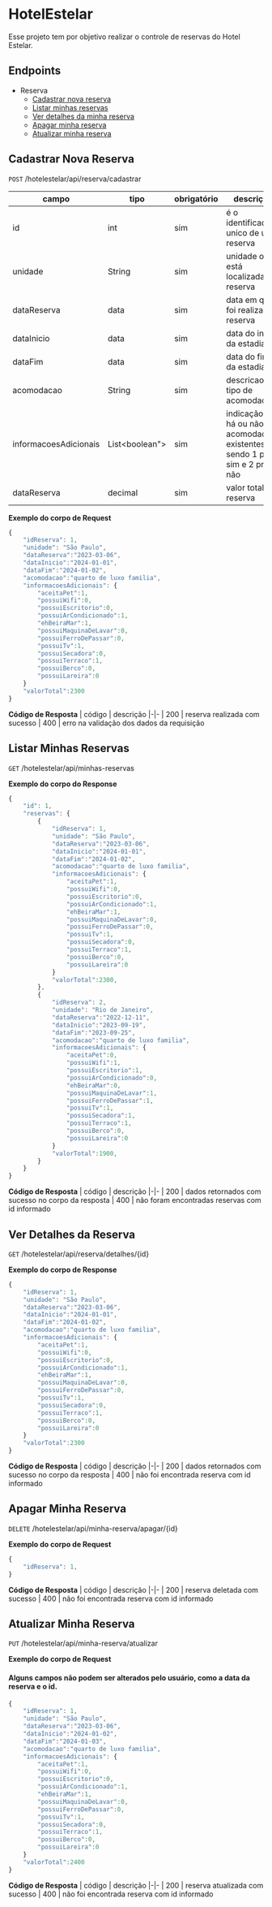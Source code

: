 # HotelEstelar

Esse projeto tem por objetivo realizar o controle de reservas do Hotel Estelar.

## Endpoints

- Reserva
  - [Cadastrar nova reserva](#cadastrar-reserva)
  - [Listar minhas reservas](#listar-reservas)
  - [Ver detalhes da minha reserva](#ver-detalhes-da-reserva)
  - [Apagar minha reserva](#apagar-minha-reserva)
  - [Atualizar minha reserva](#atualizar-minha-reserva)

## Cadastrar Nova Reserva

`POST` /hotelestelar/api/reserva/cadastrar

| campo                 | tipo           | obrigatório | descrição                                                                     |
| --------------------- | -------------- | ----------- | ----------------------------------------------------------------------------- |
| id                    | int            | sim         | é o identificador unico de uma reserva                                        |
| unidade               | String         | sim         | unidade onde está localizada a reserva                                        |
| dataReserva           | data           | sim         | data em que foi realizada a reserva                                           |
| dataInicio            | data           | sim         | data do inicio da estadia                                                     |
| dataFim               | data           | sim         | data do fim da estadia                                                        |
| acomodacao            | String         | sim         | descricao do tipo de acomodacao                                               |
| informacoesAdicionais | List<boolean"> | sim         | indicação se há ou não as acomodações existentes, sendo 1 pra sim e 2 pra não |
| dataReserva           | decimal        | sim         | valor total da reserva                                                        |

**Exemplo do corpo de Request**

```js
{
    "idReserva": 1,
    "unidade": "São Paulo",
    "dataReserva":"2023-03-06",
    "dataInicio":"2024-01-01",
    "dataFim":"2024-01-02",
    "acomodacao":"quarto de luxo familia",
    "informacoesAdicionais": {
        "aceitaPet":1,
        "possuiWifi":0,
        "possuiEscritorio":0,
        "possuiArCondicionado":1,
        "ehBeiraMar":1,
        "possuiMaquinaDeLavar":0,
        "possuiFerroDePassar":0,
        "possuiTv":1,
        "possuiSecadora":0,
        "possuiTerraco":1,
        "possuiBerco":0,
        "possuiLareira":0
    }
    "valorTotal":2300
}
```

**Código de Resposta**
| código | descrição
|-|-
| 200 | reserva realizada com sucesso
| 400 | erro na validação dos dados da requisição

## Listar Minhas Reservas

`GET` /hotelestelar/api/minhas-reservas

**Exemplo do corpo do Response**

```js
{
    "id": 1,
    "reservas": {
        {
            "idReserva": 1,
            "unidade": "São Paulo",
            "dataReserva":"2023-03-06",
            "dataInicio":"2024-01-01",
            "dataFim":"2024-01-02",
            "acomodacao":"quarto de luxo familia",
            "informacoesAdicionais": {
                "aceitaPet":1,
                "possuiWifi":0,
                "possuiEscritorio":0,
                "possuiArCondicionado":1,
                "ehBeiraMar":1,
                "possuiMaquinaDeLavar":0,
                "possuiFerroDePassar":0,
                "possuiTv":1,
                "possuiSecadora":0,
                "possuiTerraco":1,
                "possuiBerco":0,
                "possuiLareira":0
            }
            "valorTotal":2300,
        },
        {
            "idReserva": 2,
            "unidade": "Rio de Janeiro",
            "dataReserva":"2022-12-11",
            "dataInicio":"2023-09-19",
            "dataFim":"2023-09-25",
            "acomodacao":"quarto de luxo familia",
            "informacoesAdicionais": {
                "aceitaPet":0,
                "possuiWifi":1,
                "possuiEscritorio":1,
                "possuiArCondicionado":0,
                "ehBeiraMar":0,
                "possuiMaquinaDeLavar":1,
                "possuiFerroDePassar":1,
                "possuiTv":1,
                "possuiSecadora":1,
                "possuiTerraco":1,
                "possuiBerco":0,
                "possuiLareira":0
            }
            "valorTotal":1900,
        }
    }
}
```

**Código de Resposta**
| código | descrição
|-|-
| 200 | dados retornados com sucesso no corpo da resposta
| 400 | não foram encontradas reservas com id informado

## Ver Detalhes da Reserva

`GET` /hotelestelar/api/reserva/detalhes/{id}

**Exemplo do corpo de Response**

```js
{
    "idReserva": 1,
    "unidade": "São Paulo",
    "dataReserva":"2023-03-06",
    "dataInicio":"2024-01-01",
    "dataFim":"2024-01-02",
    "acomodacao":"quarto de luxo familia",
    "informacoesAdicionais": {
        "aceitaPet":1,
        "possuiWifi":0,
        "possuiEscritorio":0,
        "possuiArCondicionado":1,
        "ehBeiraMar":1,
        "possuiMaquinaDeLavar":0,
        "possuiFerroDePassar":0,
        "possuiTv":1,
        "possuiSecadora":0,
        "possuiTerraco":1,
        "possuiBerco":0,
        "possuiLareira":0
    }
    "valorTotal":2300
}
```

**Código de Resposta**
| código | descrição
|-|-
| 200 | dados retornados com sucesso no corpo da resposta
| 400 | não foi encontrada reserva com id informado

## Apagar Minha Reserva

`DELETE` /hotelestelar/api/minha-reserva/apagar/{id}

**Exemplo do corpo de Request**

```js
{
    "idReserva": 1,
}
```

**Código de Resposta**
| código | descrição
|-|-
| 200 | reserva deletada com sucesso
| 400 | não foi encontrada reserva com id informado

## Atualizar Minha Reserva

`PUT` /hotelestelar/api/minha-reserva/atualizar

**Exemplo do corpo de Request**

#### Alguns campos não podem ser alterados pelo usuário, como a data da reserva e o id.

```js
{
    "idReserva": 1,
    "unidade": "São Paulo",
    "dataReserva":"2023-03-06",
    "dataInicio":"2024-01-02",
    "dataFim":"2024-01-03",
    "acomodacao":"quarto de luxo familia",
    "informacoesAdicionais": {
        "aceitaPet":1,
        "possuiWifi":0,
        "possuiEscritorio":0,
        "possuiArCondicionado":1,
        "ehBeiraMar":1,
        "possuiMaquinaDeLavar":0,
        "possuiFerroDePassar":0,
        "possuiTv":1,
        "possuiSecadora":0,
        "possuiTerraco":1,
        "possuiBerco":0,
        "possuiLareira":0
    }
    "valorTotal":2400
}
```

**Código de Resposta**
| código | descrição
|-|-
| 200 | reserva atualizada com sucesso
| 400 | não foi encontrada reserva com id informado

